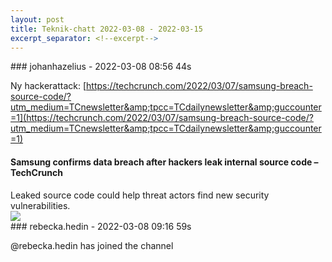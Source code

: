 ```yaml
---
layout: post
title: Teknik-chatt 2022-03-08 - 2022-03-15
excerpt_separator: <!--excerpt-->
---
```

<section class="message" markdown="1">
### johanhazelius - 2022-03-08 08:56 44s

Ny hackerattack: [https://techcrunch.com/2022/03/07/samsung-breach-source-code/?utm_medium=TCnewsletter&amp;tpcc=TCdailynewsletter&amp;guccounter=1](https://techcrunch.com/2022/03/07/samsung-breach-source-code/?utm_medium=TCnewsletter&amp;tpcc=TCdailynewsletter&amp;guccounter=1)

<div class="attachment"><h4>Samsung confirms data breach after hackers leak internal source code – TechCrunch</h4><div class="text">Leaked source code could help threat actors find new security vulnerabilities.</div>
<a href="https://techcrunch.com/2022/03/07/samsung-breach-source-code/?utm_medium=TCnewsletter&tpcc=TCdailynewsletter&guccounter=1"><img src="https://techcrunch.com/wp-content/uploads/2022/03/GettyImages-1126324973-samsung.jpg?w=600" fallback="Samsung confirms data breach after hackers leak internal source code – TechCrunch"/></a></div>
    
</section>
<section class="message" markdown="1">
### rebecka.hedin - 2022-03-08 09:16 59s

@rebecka.hedin has joined the channel

<!--excerpt-->
</section>